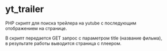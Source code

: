 # yt_trailer
PHP скрипт для поиска трейлера на yutube с последующим отображением на странице.

В скрипт передается GET запрос с параметром title (название фильма), в результате работы выводится страница с плеером.
